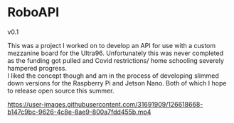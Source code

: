 # RoboAPI
v0.1

This was a project I worked on to develop an API for use with a custom mezzanine board for the Ultra96. Unfortunately
this was never completed as the funding got pulled and Covid restrictions/ home schooling severely hampered progress. 
\
I liked the concept though and am in the process of developing slimmed down versions for the Raspberry Pi and Jetson 
Nano. Both of which I hope to release open source this summer. 



https://user-images.githubusercontent.com/31691909/126618668-b147c9bc-9626-4c8e-8ae9-800a7fdd455b.mp4



